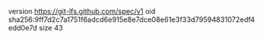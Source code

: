 version https://git-lfs.github.com/spec/v1
oid sha256:9ff7d2c7a1751f6adcd6e915e8e7dce08e61e3f33d79594831072edf4edd0e7d
size 43
